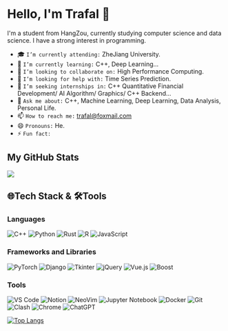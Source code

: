 # Hello, I'm Trafal 👋

I'm a student from HangZou, currently studying computer science and data science. I have a strong interest in programming.

- 🎓 `I’m currently attending:`  ZheJiang University.
- 🌱 `I’m currently learning:`  C++, Deep Learning...
- 👯 `I’m looking to collaborate on:`  High Performance Computing.
- 🤔 `I’m looking for help with:`  Time Series Prediction.
- 💼 `I’m seeking internships in:`  C++ Quantitative Financial Development/ AI Algorithm/ Graphics/ C++ Backend...
- 💬 `Ask me about:`  C++, Machine Learning, Deep Learning, Data Analysis, Personal Life.
- 📫 `How to reach me:`  trafal@foxmail.com
- 😄 `Pronouns:`  He.
- ⚡ `Fun fact:` 

## My GitHub Stats
![](http://github-profile-summary-cards.vercel.app/api/cards/profile-details?username=Trafalgar99)




  ## 🌐Tech Stack & 🛠️Tools

<!-- ICONS FROM: https://simpleicons.org/ -->

### Languages


<p>
  <img alt="C++" src="https://img.shields.io/badge/-C++-00599C?style=flat&logo=c%2B%2B&logoColor=white"/>
  <img alt="Python" src="https://img.shields.io/badge/-Python-3776AB?style=flat&logo=python&logoColor=white"/>
  <img alt="Rust" src="https://img.shields.io/badge/-Rust-000000?style=flat&logo=rust&logoColor=white"/>
  <img alt="R" src="https://img.shields.io/badge/-R-276DC3?style=flat&logo=r&logoColor=white"/>
  <img alt="JavaScript" src="https://img.shields.io/badge/-JavaScript-F7DF1E?style=flat&logo=javascript&logoColor=black"/>
</p>


### Frameworks and Libraries

<p>
  <img alt="PyTorch" src="https://img.shields.io/badge/-PyTorch-EE4C2C?style=flat&logo=pytorch&logoColor=white"/>
  <img alt="Django" src="https://img.shields.io/badge/-Django-092E20?style=flat&logo=django&logoColor=white"/>
  <img alt="Tkinter" src="https://img.shields.io/badge/-Tkinter-FFCA28?style=flat&logo=python&logoColor=white"/>
  <img alt="jQuery" src="https://img.shields.io/badge/-jQuery-0769AD?style=flat&logo=jquery&logoColor=white"/>
  <img alt="Vue.js" src="https://img.shields.io/badge/-Vue.js-4FC08D?style=flat&logo=vue.js&logoColor=white"/>
  <img alt="Boost" src="https://img.shields.io/badge/-Boost-000000?style=flat&logo=boost&logoColor=white"/>
</p>


### Tools
<p>
  <img alt="VS Code" src="https://img.shields.io/badge/-VS%20Code-007ACC?style=flat&logo=visual-studio-code&logoColor=white"/>
  <img alt="Notion" src="https://img.shields.io/badge/-Notion-000000?style=flat&logo=notion&logoColor=white"/>
  <img alt="NeoVim" src="https://img.shields.io/badge/-NeoVim-57A143?style=flat&logo=neovim&logoColor=white"/>
  <img alt="Jupyter Notebook" src="https://img.shields.io/badge/-Jupyter%20Notebook-F37626?style=flat&logo=jupyter&logoColor=white"/>
  <img alt="Docker" src="https://img.shields.io/badge/-Docker-2496ED?style=flat&logo=docker&logoColor=white"/>
  <img alt="Git" src="https://img.shields.io/badge/-Git-F05032?style=flat&logo=git&logoColor=white"/>
  <img alt="Clash" src="https://img.shields.io/badge/-Clash-FF4500?style=flat&logo=clashroyale&logoColor=white"/>
  <img alt="Chrome" src="https://img.shields.io/badge/-Chrome-4285F4?style=flat&logo=google-chrome&logoColor=white"/>
  <img alt="ChatGPT" src="https://img.shields.io/badge/-ChatGPT-00C1DE?style=flat&logo=openai&logoColor=white"/>
</p>

[![Top Langs](https://github-readme-stats.vercel.app/api/top-langs/?username=Trafalgar99&layout=compact)](https://github.com/Trafalgar99/github-readme-stats)








